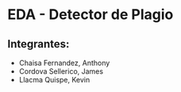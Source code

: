# EDA - Detector de Plagio 
## Integrantes:
<ul>
    <li>Chaisa Fernandez, Anthony</li>
    <li>Cordova Sellerico, James</li>
    <li>Llacma Quispe, Kevin</li>
</ul> 
